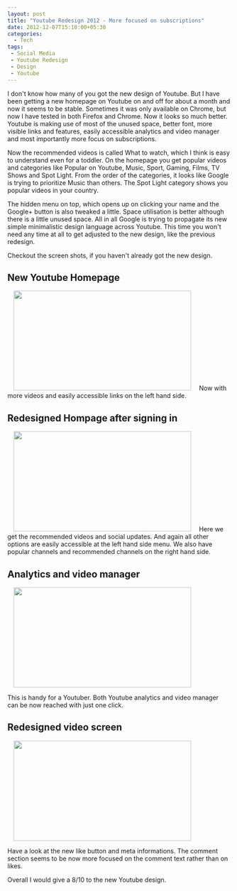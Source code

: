 ```yaml
---
layout: post
title: "Youtube Redesign 2012 - More focused on subscriptions"
date: 2012-12-07T15:10:00+05:30
categories:
  - Tech
tags:
 - Social Media
 - Youtube Redesign
 - Design
 - Youtube
---
```

I don't know how many of you got the new design of Youtube. But I have been getting a new homepage on Youtube on and off for about a month and now it seems to be stable. Sometimes it was only available on Chrome, but now I have tested in both Firefox and Chrome.
Now it looks so much better. Youtube is making use of most of the unused space, better font, more visible links and features, easily accessible analytics and video manager and most importantly more focus on subscriptions.

Now the recommended videos is called What to watch, which I think is easy to understand even for a toddler. On the homepage you get popular videos and categories like Popular on Youtube, Music, Sport, Gaming, Films, TV Shows and Spot Light. From the order of the categories, it looks like Google is trying to prioritize Music than others. The Spot Light category shows you popular videos in your country.

The hidden menu on top, which opens up on clicking your name and the Google+ button is also tweaked a little. Space utilisation is better although there is a little unused space.
All in all Google is trying to propagate its new simple minimalistic design language across Youtube. This time you won't need any time at all to get adjusted to the new design, like the previous redesign.

Checkout the screen shots, if you haven't already got the new design.

## New Youtube Homepage
<a href="http://1.bp.blogspot.com/-XcprTyROFQI/UMGxX4IKc7I/AAAAAAAAD0M/6nXj7FwUe2A/s1600/youtube4.png" imageanchor="1" style="margin-left:1em; margin-right:1em"><img border="0" height="225" width="400" src="http://1.bp.blogspot.com/-XcprTyROFQI/UMGxX4IKc7I/AAAAAAAAD0M/6nXj7FwUe2A/s400/youtube4.png" /></a>
Now with more videos and easily accessible links on the left hand side.

## Redesigned Hompage after signing in
<a href="http://3.bp.blogspot.com/-ZmSNYfScwgk/UMGwKHSP8wI/AAAAAAAADzo/b-jOeea183U/s1600/Youtube1.png" imageanchor="1" style="margin-left:1em; margin-right:1em"><img border="0" height="226" width="400" src="http://3.bp.blogspot.com/-ZmSNYfScwgk/UMGwKHSP8wI/AAAAAAAADzo/b-jOeea183U/s400/Youtube1.png" /></a>
Here we get the recommended videos and social updates. And again all other options are easily accessible at the left hand side menu. We also have popular channels and recommended channels on the right hand side.

## Analytics and video manager
<a href="http://1.bp.blogspot.com/-LfXUcLqhJiA/UMGwObg4RLI/AAAAAAAADz0/BZEiVYSqr10/s1600/Youtube2.png" imageanchor="1" style="margin-left:1em; margin-right:1em"><img border="0" height="226" width="400" src="http://1.bp.blogspot.com/-LfXUcLqhJiA/UMGwObg4RLI/AAAAAAAADz0/BZEiVYSqr10/s400/Youtube2.png" /></a>

This is handy for a Youtuber. Both Youtube analytics and video manager can be now reached with just one click.

## Redesigned video screen
<a href="http://2.bp.blogspot.com/-UcuPt_5IxEk/UMGwTZshJ8I/AAAAAAAAD0A/n3uNUZYSLmg/s1600/Youtube3.png" imageanchor="1" style="margin-left:1em; margin-right:1em"><img border="0" height="226" width="400" src="http://2.bp.blogspot.com/-UcuPt_5IxEk/UMGwTZshJ8I/AAAAAAAAD0A/n3uNUZYSLmg/s400/Youtube3.png" /></a>

Have a look at the new like button and meta informations. The comment section seems to be now more focused on the comment text rather than on likes.

Overall I would give a 8/10 to the new Youtube design.

